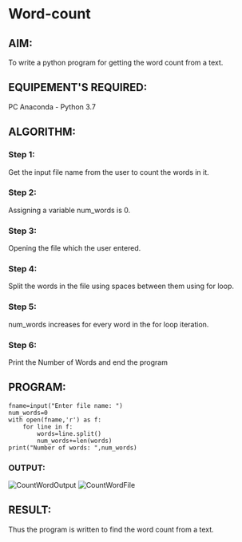 # Word-count
## AIM:
To write a python program for getting the word count from a text.

## EQUIPEMENT'S REQUIRED: 
PC
Anaconda - Python 3.7

## ALGORITHM: 
### Step 1:
Get the input file name from the user to count the words in it.

### Step 2: 
 Assigning a variable num_words is 0. 
 
### Step 3: 
Opening the file which the user entered.

### Step 4:  
Split the words in the file using spaces between them using for loop.

### Step 5: 
num_words increases for every word in the for loop iteration.

### Step 6: 
Print the Number of Words and end the program

## PROGRAM:
```
fname=input("Enter file name: ")
num_words=0
with open(fname,'r') as f:
    for line in f:
        words=line.split()
        num_words+=len(words)
print("Number of words: ",num_words)
```

### OUTPUT:
![CountWordOutput](https://user-images.githubusercontent.com/119477975/214090999-ac03eb50-3977-4c82-94a8-7d3afc4e786d.png)
![CountWordFile](https://user-images.githubusercontent.com/119477975/214091182-07b7320f-4fba-4908-8bbd-57ade5041ca1.png)

## RESULT:
Thus the program is written to find the word count from a text.
